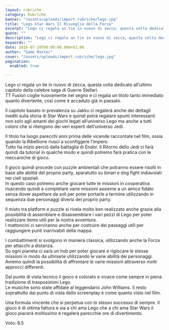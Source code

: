 ```yaml
---
layout: rubriche
category: Rubriche
banner: "/assets/uploads/import.rubriche/lego.jpg"
title: "Lego Star Wars Il Risveglio della Forza"
excerpt: "Lego ci regala un tie in nuovo di zecca, questa volta dedicato all’ultimo capitolo della celebre saga di Guerre Stellari. TT Fusion coglie nuovamente nel segno e ci regala un titolo tanto immediato quanto divertente, così come è accaduto già in passato. Il capitolo basato in prevalenza su Jakku ci regalerà anche dei dettagli inediti [&hellip"
quote: ""
description: "Lego ci regala un tie in nuovo di zecca, questa volta dedicato all’ultimo capitolo della celebre saga di Guerre Stellari. TT Fusion coglie nuovamente nel segno e ci regala un titolo tanto immediato quanto divertente, così come è accaduto già in passato. Il capitolo basato in prevalenza su Jakku ci regalerà anche dei dettagli inediti [&hellip"
keywords: ""
date: 2016-07-20T00:00:00.000+01:00
author: "Game Master"
cover: "/assets/uploads/import.rubriche/lego.jpg"
pagination:
  enabled: true

---
```


  
Lego ci regala un tie in nuovo di zecca, questa volta dedicato all’ultimo capitolo della celebre saga di Guerre Stellari.  
TT Fusion coglie nuovamente nel segno e ci regala un titolo tanto immediato quanto divertente, così come è accaduto già in passato.

Il capitolo basato in prevalenza su Jakku ci regalerà anche dei dettagli inediti sulla storia di Star Wars e quindi potrà regalare spunti interessanti non solo agli amanti dei giochi legati all’universo Lego ma anche a tutti coloro che si ritengono dei veri esperti dell’universo Jedi.

Il titolo ha luogo parecchi anni prima delle vicende raccontate nel film, ossia quando la Ribellione riuscì a sconfiggere l’impero.  
Tutto ha inizio perciò dalla battaglia di Endor. Il Ritorno dello Jedi ci farà quindi da tutorial in qualche modo e quindi potremo farà pratica con le meccaniche di gioco.

Il gioco quindi procede con puzzle ambientali che potranno essere risolti in base alle abilità del proprio party, sparatutto su binari e dog fight indiavolati nei cieli spaziali.  
In questo caso potremo anche giocare tutte le missioni in cooperativa riuscendo quindi a completare varie missioni assieme a un amico fidato senza dover aspettare da soli per poter portarle a termine utilizzando in sequenza due personaggi diversi del proprio party.

Il misto tra platform e puzzle si rivela molto ben realizzato anche grazie alla possibilità di assemblare e disassemblare i vari pezzi di Lego per poter realizzare items utili per la nostra avventura.  
I mattoncini ci serviranno anche per costruire dei passaggi utili per raggiungere punti inarrivabili della mappa.

I combattimenti si svolgono in maniera classica, utilizzando anche la Forza per attacchi a distanza.  
Su ogni pianeta ci sarà un hub per poter giocare e rigiocare le stesse missioni in modo da ultimarle utilizzando le varie abilità dei personaggi.  
Avremo quindi la possibilità di affrontare le varie missioni attraverso molti approcci differenti.

Dal punto di vista tecnico il gioco è colorato e vivace come sempre in piena tradizione di trasposizioni Lego.  
Le musiche sono state affidate al leggendario John Williams. Il resto soprattutto dal punto di vista dello screenplay è come quanto visto nel film.

Una formula vincente che si perpetua con lo stesso successo di sempre. Il gioco è di ottima fattura e sia a chi ama Lego che a chi ama Star Wars il gioco piacerà moltissimo e regalerà parecchie ore di divertimento.

Voto: 8.5